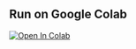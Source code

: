 ## Run on Google Colab   
[![Open In Colab](https://colab.research.google.com/assets/colab-badge.svg)](https://colab.research.google.com/github/mennaferganyyyy/HAR/blob/main/har.ipynb)
